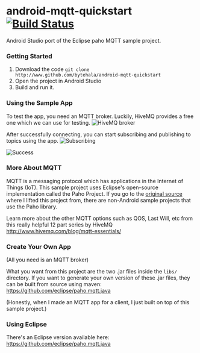 # android-mqtt-quickstart [![Build Status](https://travis-ci.org/bytehala/android-mqtt-quickstart.svg?branch=master)](https://travis-ci.org/bytehala/android-mqtt-quickstart)
Android Studio port of the Eclipse paho MQTT sample project.

### Getting Started
1. Download the code `git clone http://www.github.com/bytehala/android-mqtt-quickstart`
2. Open the project in Android Studio
3. Build and run it.

### Using the Sample App
To test the app, you need an MQTT broker. Luckily, HiveMQ provides a free one which we can use for testing.
![HiveMQ broker](http://i.imgur.com/zStIVr4.png "MQTT Settings")

After successfully connecting, you can start subscribing and publishing to topics using the app.
![Subscribing](http://i.imgur.com/dPSryih.png "Subscribing")

![Success](http://i.imgur.com/gao1R0x.png "Success")

### More About MQTT
MQTT is a messaging protocol which has applications in the Internet of Things (IoT).
This sample project uses Eclipse's open-source implementation called the Paho Project.
If you go to the [original source](https://github.com/eclipse/paho.mqtt.java) where I lifted this project from, there are non-Android sample projects that use the Paho library.

Learn more about the other MQTT options such as QOS, Last Will, etc from this really helpful 12 part series by HiveMQ
http://www.hivemq.com/blog/mqtt-essentials/

### Create Your Own App
(All you need is an MQTT broker)

What you want from this project are the two .jar files inside the `libs/` directory.
If you want to generate your own version of these .jar files, they can be built from source using maven:
https://github.com/eclipse/paho.mqtt.java

(Honestly, when I made an MQTT app for a client, I just built on top of this sample project.)

### Using Eclipse
There's an Eclipse version available here: https://github.com/eclipse/paho.mqtt.java
